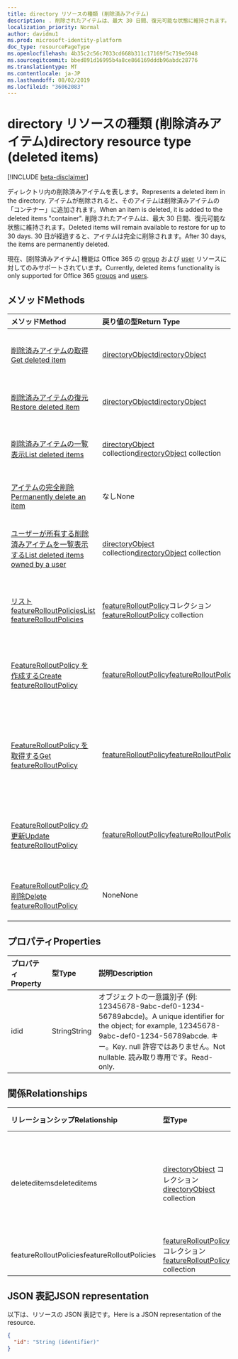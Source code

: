```yaml
---
title: directory リソースの種類 (削除済みアイテム)
description: . 削除されたアイテムは、最大 30 日間、復元可能な状態に維持されます。 30 日が経過すると、アイテムは完全に削除されます。
localization_priority: Normal
author: davidmu1
ms.prod: microsoft-identity-platform
doc_type: resourcePageType
ms.openlocfilehash: 4b35c2c56c7033cd668b311c17169f5c719e5948
ms.sourcegitcommit: bbed891d16995b4a8ce866169dddb96abdc28776
ms.translationtype: MT
ms.contentlocale: ja-JP
ms.lasthandoff: 08/02/2019
ms.locfileid: "36062083"
---
```

# <a name="directory-resource-type-deleted-items"></a><span data-ttu-id="7d72c-105">directory リソースの種類 (削除済みアイテム)</span><span class="sxs-lookup"><span data-stu-id="7d72c-105">directory resource type (deleted items)</span></span>

[!INCLUDE [beta-disclaimer](../../includes/beta-disclaimer.md)]

<span data-ttu-id="7d72c-106">ディレクトリ内の削除済みアイテムを表します。</span><span class="sxs-lookup"><span data-stu-id="7d72c-106">Represents a deleted item in the directory.</span></span> <span data-ttu-id="7d72c-107">アイテムが削除されると、そのアイテムは削除済みアイテムの「コンテナー」に追加されます。</span><span class="sxs-lookup"><span data-stu-id="7d72c-107">When an item is deleted, it is added to the deleted items "container".</span></span> <span data-ttu-id="7d72c-108">削除されたアイテムは、最大 30 日間、復元可能な状態に維持されます。</span><span class="sxs-lookup"><span data-stu-id="7d72c-108">Deleted items will remain available to restore for up to 30 days.</span></span> <span data-ttu-id="7d72c-109">30 日が経過すると、アイテムは完全に削除されます。</span><span class="sxs-lookup"><span data-stu-id="7d72c-109">After 30 days, the items are permanently deleted.</span></span>

<span data-ttu-id="7d72c-110">現在、[削除済みアイテム] 機能は Office 365 の [group](group.md) および [user](users.md) リソースに対してのみサポートされています。</span><span class="sxs-lookup"><span data-stu-id="7d72c-110">Currently, deleted items functionality is only supported for Office 365 [groups](group.md) and [users](users.md).</span></span>

## <a name="methods"></a><span data-ttu-id="7d72c-111">メソッド</span><span class="sxs-lookup"><span data-stu-id="7d72c-111">Methods</span></span>

| <span data-ttu-id="7d72c-112">メソッド</span><span class="sxs-lookup"><span data-stu-id="7d72c-112">Method</span></span>         | <span data-ttu-id="7d72c-113">戻り値の型</span><span class="sxs-lookup"><span data-stu-id="7d72c-113">Return Type</span></span> | <span data-ttu-id="7d72c-114">説明</span><span class="sxs-lookup"><span data-stu-id="7d72c-114">Description</span></span> |
|:---------------|:------------|:------------|
|[<span data-ttu-id="7d72c-115">削除済みアイテムの取得</span><span class="sxs-lookup"><span data-stu-id="7d72c-115">Get deleted item</span></span>](../api/directory-deleteditems-get.md) | [<span data-ttu-id="7d72c-116">directoryObject</span><span class="sxs-lookup"><span data-stu-id="7d72c-116">directoryObject</span></span>](directoryobject.md) | <span data-ttu-id="7d72c-117">削除済みアイテムのプロパティを取得します。</span><span class="sxs-lookup"><span data-stu-id="7d72c-117">Gets the properties of a deleted item.</span></span> |
|[<span data-ttu-id="7d72c-118">削除済みアイテムの復元</span><span class="sxs-lookup"><span data-stu-id="7d72c-118">Restore deleted item</span></span>](../api/directory-deleteditems-restore.md) |[<span data-ttu-id="7d72c-119">directoryObject</span><span class="sxs-lookup"><span data-stu-id="7d72c-119">directoryObject</span></span>](directoryobject.md)| <span data-ttu-id="7d72c-120">最近削除されたアイテムを復元します。</span><span class="sxs-lookup"><span data-stu-id="7d72c-120">Restores a recently deleted item.</span></span> |
|[<span data-ttu-id="7d72c-121">削除済みアイテムの一覧表示</span><span class="sxs-lookup"><span data-stu-id="7d72c-121">List deleted items</span></span>](../api/directory-deleteditems-list.md) |<span data-ttu-id="7d72c-122">[directoryObject](directoryobject.md) collection</span><span class="sxs-lookup"><span data-stu-id="7d72c-122">[directoryObject](directoryobject.md) collection</span></span>| <span data-ttu-id="7d72c-123">最近削除されたアイテムのリストを取得します。</span><span class="sxs-lookup"><span data-stu-id="7d72c-123">Gets a list of recently deleted items.</span></span> |
|[<span data-ttu-id="7d72c-124">アイテムの完全削除</span><span class="sxs-lookup"><span data-stu-id="7d72c-124">Permanently delete an item</span></span>](../api/directory-deleteditems-delete.md) | <span data-ttu-id="7d72c-125">なし</span><span class="sxs-lookup"><span data-stu-id="7d72c-125">None</span></span> | <span data-ttu-id="7d72c-126">アイテムを完全に削除します。</span><span class="sxs-lookup"><span data-stu-id="7d72c-126">Permanently deletes an item.</span></span> |
|[<span data-ttu-id="7d72c-127">ユーザーが所有する削除済みアイテムを一覧表示する</span><span class="sxs-lookup"><span data-stu-id="7d72c-127">List deleted items owned by a user</span></span>](../api/directory-deleteditems-user-owned.md) | <span data-ttu-id="7d72c-128">[directoryObject](directoryobject.md) collection</span><span class="sxs-lookup"><span data-stu-id="7d72c-128">[directoryObject](directoryobject.md) collection</span></span> | <span data-ttu-id="7d72c-129">ユーザーが所有しているディレクトリアイテムを一覧表示します。</span><span class="sxs-lookup"><span data-stu-id="7d72c-129">Lists directory items owned by a user.</span></span> |
|[<span data-ttu-id="7d72c-130">リスト featureRolloutPolicies</span><span class="sxs-lookup"><span data-stu-id="7d72c-130">List featureRolloutPolicies</span></span>](../api/directory-list-featurerolloutpolicies.md) | <span data-ttu-id="7d72c-131">[featureRolloutPolicy](featurerolloutpolicy.md)コレクション</span><span class="sxs-lookup"><span data-stu-id="7d72c-131">[featureRolloutPolicy](featurerolloutpolicy.md) collection</span></span> | <span data-ttu-id="7d72c-132">FeatureRolloutPolicy オブジェクトのリストを取得します。</span><span class="sxs-lookup"><span data-stu-id="7d72c-132">Retrieve a list of featureRolloutPolicy objects.</span></span> |
|[<span data-ttu-id="7d72c-133">FeatureRolloutPolicy を作成する</span><span class="sxs-lookup"><span data-stu-id="7d72c-133">Create featureRolloutPolicy</span></span>](../api/directory-post-featurerolloutpolicies.md) | [<span data-ttu-id="7d72c-134">featureRolloutPolicy</span><span class="sxs-lookup"><span data-stu-id="7d72c-134">featureRolloutPolicy</span></span>](featurerolloutpolicy.md) | <span data-ttu-id="7d72c-135">新しい featureRolloutPolicy オブジェクトを作成します。</span><span class="sxs-lookup"><span data-stu-id="7d72c-135">Create a new featureRolloutPolicy object.</span></span> |
| [<span data-ttu-id="7d72c-136">FeatureRolloutPolicy を取得する</span><span class="sxs-lookup"><span data-stu-id="7d72c-136">Get featureRolloutPolicy</span></span>](../api/featurerolloutpolicy-get.md) | [<span data-ttu-id="7d72c-137">featureRolloutPolicy</span><span class="sxs-lookup"><span data-stu-id="7d72c-137">featureRolloutPolicy</span></span>](featurerolloutpolicy.md) | <span data-ttu-id="7d72c-138">Featurerolloutpolicy オブジェクトのプロパティとリレーションシップを取得します。</span><span class="sxs-lookup"><span data-stu-id="7d72c-138">Retrieve the properties and relationships of featurerolloutpolicy object.</span></span> |
| [<span data-ttu-id="7d72c-139">FeatureRolloutPolicy の更新</span><span class="sxs-lookup"><span data-stu-id="7d72c-139">Update featureRolloutPolicy</span></span>](../api/featurerolloutpolicy-update.md) | [<span data-ttu-id="7d72c-140">featureRolloutPolicy</span><span class="sxs-lookup"><span data-stu-id="7d72c-140">featureRolloutPolicy</span></span>](featurerolloutpolicy.md) | <span data-ttu-id="7d72c-141">Featurerolloutpolicy オブジェクトのプロパティを更新します。</span><span class="sxs-lookup"><span data-stu-id="7d72c-141">Update the properties of featurerolloutpolicy object.</span></span> |
| [<span data-ttu-id="7d72c-142">FeatureRolloutPolicy の削除</span><span class="sxs-lookup"><span data-stu-id="7d72c-142">Delete featureRolloutPolicy</span></span>](../api/featurerolloutpolicy-delete.md) | <span data-ttu-id="7d72c-143">None</span><span class="sxs-lookup"><span data-stu-id="7d72c-143">None</span></span> | <span data-ttu-id="7d72c-144">FeatureRolloutPolicy オブジェクトを削除します。</span><span class="sxs-lookup"><span data-stu-id="7d72c-144">Delete a featureRolloutPolicy object.</span></span> |

## <a name="properties"></a><span data-ttu-id="7d72c-145">プロパティ</span><span class="sxs-lookup"><span data-stu-id="7d72c-145">Properties</span></span>
| <span data-ttu-id="7d72c-146">プロパティ</span><span class="sxs-lookup"><span data-stu-id="7d72c-146">Property</span></span>   | <span data-ttu-id="7d72c-147">型</span><span class="sxs-lookup"><span data-stu-id="7d72c-147">Type</span></span> |<span data-ttu-id="7d72c-148">説明</span><span class="sxs-lookup"><span data-stu-id="7d72c-148">Description</span></span>|
|:---------------|:--------|:----------|
|<span data-ttu-id="7d72c-149">id</span><span class="sxs-lookup"><span data-stu-id="7d72c-149">id</span></span>|<span data-ttu-id="7d72c-150">String</span><span class="sxs-lookup"><span data-stu-id="7d72c-150">String</span></span>| <span data-ttu-id="7d72c-151">オブジェクトの一意識別子 (例: 12345678-9abc-def0-1234-56789abcde)。</span><span class="sxs-lookup"><span data-stu-id="7d72c-151">A unique identifier for the object; for example, 12345678-9abc-def0-1234-56789abcde.</span></span> <span data-ttu-id="7d72c-152">キー。</span><span class="sxs-lookup"><span data-stu-id="7d72c-152">Key.</span></span> <span data-ttu-id="7d72c-153">null 許容ではありません。</span><span class="sxs-lookup"><span data-stu-id="7d72c-153">Not nullable.</span></span> <span data-ttu-id="7d72c-154">読み取り専用です。</span><span class="sxs-lookup"><span data-stu-id="7d72c-154">Read-only.</span></span>|

## <a name="relationships"></a><span data-ttu-id="7d72c-155">関係</span><span class="sxs-lookup"><span data-stu-id="7d72c-155">Relationships</span></span>
| <span data-ttu-id="7d72c-156">リレーションシップ</span><span class="sxs-lookup"><span data-stu-id="7d72c-156">Relationship</span></span> | <span data-ttu-id="7d72c-157">型</span><span class="sxs-lookup"><span data-stu-id="7d72c-157">Type</span></span>   |<span data-ttu-id="7d72c-158">説明</span><span class="sxs-lookup"><span data-stu-id="7d72c-158">Description</span></span>|
|:---------------|:--------|:----------|
|<span data-ttu-id="7d72c-159">deleteditems</span><span class="sxs-lookup"><span data-stu-id="7d72c-159">deleteditems</span></span>|<span data-ttu-id="7d72c-160">[directoryObject](directoryobject.md) コレクション</span><span class="sxs-lookup"><span data-stu-id="7d72c-160">[directoryObject](directoryobject.md) collection</span></span>| <span data-ttu-id="7d72c-161">最近削除されたアイテム</span><span class="sxs-lookup"><span data-stu-id="7d72c-161">Recently deleted items.</span></span> <span data-ttu-id="7d72c-162">読み取り専用。</span><span class="sxs-lookup"><span data-stu-id="7d72c-162">Read-only.</span></span> <span data-ttu-id="7d72c-163">Null 許容型。</span><span class="sxs-lookup"><span data-stu-id="7d72c-163">Nullable.</span></span>|
|<span data-ttu-id="7d72c-164">featureRolloutPolicies</span><span class="sxs-lookup"><span data-stu-id="7d72c-164">featureRolloutPolicies</span></span>|<span data-ttu-id="7d72c-165">[featureRolloutPolicy](featurerolloutpolicy.md)コレクション</span><span class="sxs-lookup"><span data-stu-id="7d72c-165">[featureRolloutPolicy](featurerolloutpolicy.md) collection</span></span>| <span data-ttu-id="7d72c-166">Null 許容型。</span><span class="sxs-lookup"><span data-stu-id="7d72c-166">Nullable.</span></span>|

## <a name="json-representation"></a><span data-ttu-id="7d72c-167">JSON 表記</span><span class="sxs-lookup"><span data-stu-id="7d72c-167">JSON representation</span></span>
<span data-ttu-id="7d72c-168">以下は、リソースの JSON 表記です。</span><span class="sxs-lookup"><span data-stu-id="7d72c-168">Here is a JSON representation of the resource.</span></span>

<!-- {
  "blockType": "resource",
  "keyProperty":"id",
  "optionalProperties": [

  ],
  "@odata.type": "microsoft.graph.directory"
}-->

```json
{
  "id": "String (identifier)"
}
```

<!-- uuid: 8fcb5dbc-d5aa-4681-8e31-b001d5168d79
2015-10-25 14:57:30 UTC -->
<!--
{
  "type": "#page.annotation",
  "description": "directory resource",
  "keywords": "",
  "section": "documentation",
  "tocPath": "",
  "suppressions": []
}
-->
